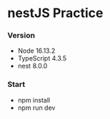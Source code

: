# nestJS Practice 
### Version
  - Node 16.13.2
  - TypeScript 4.3.5
  - nest 8.0.0
### Start
  - npm install
  - npm run dev
